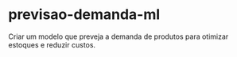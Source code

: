 # previsao-demanda-ml
Criar um modelo que preveja a demanda de produtos para otimizar estoques e reduzir custos.

